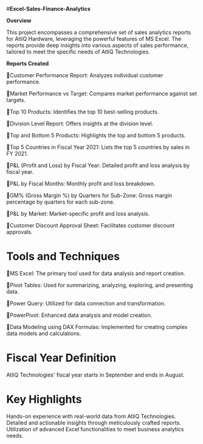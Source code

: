 #**Excel-Sales-Finance-Analytics**

**Overview**

This project encompasses a comprehensive set of sales analytics reports for AtliQ Hardware, leveraging the powerful features of MS Excel. The reports provide deep insights into various aspects of sales performance, tailored to meet the specific needs of AtliQ Technologies.

**Reports Created**

🔹Customer Performance Report: Analyzes individual customer performance.

🔹Market Performance vs Target: Compares market performance against set targets.

🔹Top 10 Products: Identifies the top 10 best-selling products.

🔹Division Level Report: Offers insights at the division level.

🔹Top and Bottom 5 Products: Highlights the top and bottom 5 products.

🔹Top 5 Countries in Fiscal Year 2021: Lists the top 5 countries by sales in FY 2021.

🔹P&L (Profit and Loss) by Fiscal Year: Detailed profit and loss analysis by fiscal year.

🔹P&L by Fiscal Months: Monthly profit and loss breakdown.

🔹GM% (Gross Margin %) by Quarters for Sub-Zone: Gross margin percentage by quarters for each sub-zone.

🔹P&L by Market: Market-specific profit and loss analysis.

🔹Customer Discount Approval Sheet: Facilitates customer discount approvals.

# **Tools and Techniques**

🔹MS Excel: The primary tool used for data analysis and report creation.

🔹Pivot Tables: Used for summarizing, analyzing, exploring, and presenting data.

🔹Power Query: Utilized for data connection and transformation.

🔹PowerPivot: Enhanced data analysis and model creation.

🔹Data Modeling using DAX Formulas: Implemented for creating complex data models and calculations.

# **Fiscal Year Definition**

AtliQ Technologies' fiscal year starts in September and ends in August.

# **Key Highlights**

Hands-on experience with real-world data from AtliQ Technologies.
Detailed and actionable insights through meticulously crafted reports.
Utilization of advanced Excel functionalities to meet business analytics needs.
